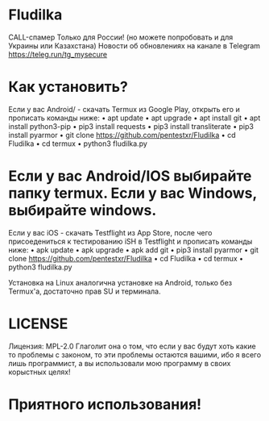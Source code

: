 # Fludilka

CALL-спамер
Только для России! (но можете попробовать и для Украины или Казахстана)
Новости об обновлениях на канале в Telegram https://teleg.run/tg_mysecure

# Как установить?
Если у вас Android/ - скачать Termux из Google Play, открыть его и прописать команды ниже:
• apt update
• apt upgrade
• apt install git
• apt install python3-pip
• pip3 install requests
• pip3 install transliterate
• pip3 install pyarmor
• git clone https://github.com/pentestxr/Fludilka
• cd Fludilka
• cd termux
• python3 fludilka.py

# Если у вас Android/IOS выбирайте папку termux. Если у вас Windows, выбирайте windows.

Если у вас iOS - скачать Testflight из App Store, после чего присоедениться к тестированию iSH в Testflight и прописать команды ниже:
• apk update
• apk upgrade
• apk add git
• pip3 install pyarmor
• git clone https://github.com/pentestxr/Fludilka
• cd Fludilka
• cd termux
• python3 fludilka.py

Установка на Linux аналогична установке на Android, только без Termux'a, достаточно прав SU и терминала.

# LICENSE
Лицензия: MPL-2.0
Глаголит она о том, что если у вас будут хоть какие то проблемы с законом, то эти проблемы остаются вашими, ибо я всего лишь программист, а вы использовали мою программу в своих корыстных целях!

# Приятного использования!
